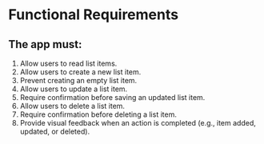 # Functional Requirements
## The app must:
01. Allow users to read list items.
02. Allow users to create a new list item.
03. Prevent creating an empty list item.
04. Allow users to update a list item.
05. Require confirmation before saving an updated list item.
06. Allow users to delete a list item.
07. Require confirmation before deleting a list item.
08. Provide visual feedback when an action is completed (e.g., item added, updated, or deleted).